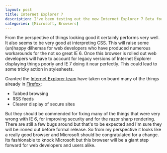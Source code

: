 ```yaml
--- 
layout: post
title: Internet Explorer 7
description: I've been testing out the new Internet Explorer 7 Beta for a while now and I must say that most if not all of it is very good. For a start the security is much better but as a designer I can't get over the quality of the rendering. It is near Mac like in quality.
categories: [Microsoft, Browsers]
---
```

From the perspective of things looking good it certainly performs very well. It also seems to be very good at interpreting CSS. This will raise some (un)happy dilhemas for web developers who have produced numerous workarounds for the not so great IE 6. Once this browser is rolled out web developers will have to account for legacy versions of Internet Explorer displaying things poorly and IE 7 doing it near perfectly. This could lead to some tricky action in stylesheets.

Granted the [Internet Explorer team][1] have taken on board many of the things already in [Firefox][2]:

*   Tabbed browsing
*   RSS feeds
*   Clearer display of secure sites

But they should be commended for fixing many of the things that were very wrong with IE 6, for improving security and for the razor sharp rendering. There are still a few bugs around but that's to be expected and I'm sure they will be ironed out before formal release. So from my perspective it looks like a really good browser and Microsoft should be congratulated for a change. Its fashionable to knock Microsoft but this browser will be a giant step forward for web developers and users alike.

 [1]: http://blogs.msdn.com/ie/
 [2]: http://www.mozilla.com/firefox/
